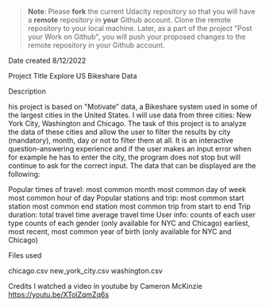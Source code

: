 >**Note**: Please **fork** the current Udacity repository so that you will have a **remote** repository in **your** Github account. Clone the remote repository to your local machine. Later, as a part of the project "Post your Work on Github", you will push your proposed changes to the remote repository in your Github account.

Date created
8/12/2022

Project Title
Explore US Bikeshare Data

Description

his project is based on "Motivate" data, a Bikeshare system used in some of the largest cities in the United States. I will use data from three cities: New York City, Washington and Chicago. The task of this project is to analyze the data of these cities and allow the user to filter the results by city (mandatory), month, day or not to filter them at all. It is an interactive question-answering experience and if the user makes an input error when for example he has to enter the city, the program does not stop but will continue to ask for the correct input. The data that can be displayed are the following:

Popular times of travel:
most common month
most common day of week
most common hour of day
Popular stations and trip:
most common start station
most common end station
most common trip from start to end
Trip duration:
total travel time
average travel time
User info:
counts of each user type
counts of each gender (only available for NYC and Chicago)
earliest, most recent, most common year of birth (only available for NYC and Chicago)



Files used

chicago.csv
new_york_city.csv
washington.csv

Credits
I watched a video in youtube by Cameron McKinzie https://youtu.be/XTolZqmZq6s
